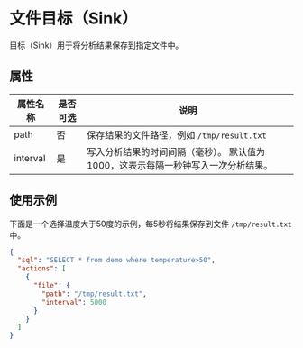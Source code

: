 # 文件目标（Sink）

目标（Sink）用于将分析结果保存到指定文件中。

## 属性

| 属性名称     | 是否可选 | 说明                                          |
|----------|------|---------------------------------------------|
| path     | 否    | 保存结果的文件路径，例如  `/tmp/result.txt`             |
| interval | 是    | 写入分析结果的时间间隔（毫秒）。 默认值为1000，这表示每隔一秒钟写入一次分析结果。 |

## 使用示例

下面是一个选择温度大于50度的示例，每5秒将结果保存到文件 `/tmp/result.txt`  中。

```json
{
  "sql": "SELECT * from demo where temperature>50",
  "actions": [
    {
      "file": {
        "path": "/tmp/result.txt",
        "interval": 5000
      }
    }
  ]
}
```

